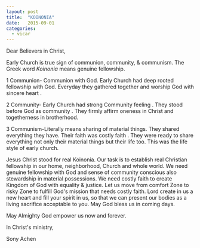 ```yaml
---
layout: post
title:  "KOINONIA"
date:   2015-09-01
categories: 
  - vicar
---
```

Dear Believers in Christ,

Early Church is true sign of communion, community, & communism. The Greek word *Koinonia* means genuine fellowship.

1 Communion- Communion with God. Early Church had  deep rooted fellowship with God. Everyday they gathered together and worship God with sincere heart .

2  Community- Early Church had strong Community feeling . They stood before God as community . They firmly affirm oneness in Christ and togetherness in brotherhood.

3 Communism-Literally means sharing of material things. They shared everything they have. Their faith was costly faith . They were ready to share everything not only their material things but their life too. This was the life style of early church.

Jesus Christ stood for real Koinonia. Our task is to establish real Christian fellowship in our home, neighborhood, Church and whole world. We need genuine fellowship with God and sense of community conscious also stewardship in material possessions. We need costly faith to create Kingdom of God with equality & justice. Let us move from comfort Zone to risky Zone to fulfill God's mission that needs costly faith. Lord create in us a new heart  and fill your spirit in us, so that we can present our bodies as a living sacrifice acceptable to you. May God bless us in coming days.


May Almighty God empower us now and forever.

In Christ's ministry,

Sony Achen 
